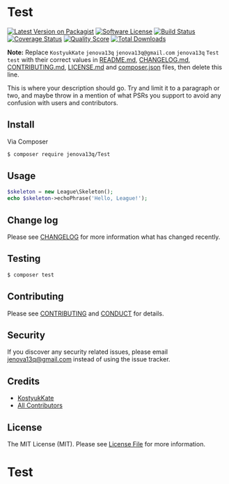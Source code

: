 # Test

[![Latest Version on Packagist][ico-version]][link-packagist]
[![Software License][ico-license]](LICENSE.md)
[![Build Status][ico-travis]][link-travis]
[![Coverage Status][ico-scrutinizer]][link-scrutinizer]
[![Quality Score][ico-code-quality]][link-code-quality]
[![Total Downloads][ico-downloads]][link-downloads]

**Note:** Replace ```KostyukKate``` ```jenova13q``` ```jenova13q@gmail.com``` ```jenova13q``` ```Test``` ```test``` with their correct values in [README.md](README.md), [CHANGELOG.md](CHANGELOG.md), [CONTRIBUTING.md](CONTRIBUTING.md), [LICENSE.md](LICENSE.md) and [composer.json](composer.json) files, then delete this line.

This is where your description should go. Try and limit it to a paragraph or two, and maybe throw in a mention of what
PSRs you support to avoid any confusion with users and contributors.

## Install

Via Composer

``` bash
$ composer require jenova13q/Test
```

## Usage

``` php
$skeleton = new League\Skeleton();
echo $skeleton->echoPhrase('Hello, League!');
```

## Change log

Please see [CHANGELOG](CHANGELOG.md) for more information what has changed recently.

## Testing

``` bash
$ composer test
```

## Contributing

Please see [CONTRIBUTING](CONTRIBUTING.md) and [CONDUCT](CONDUCT.md) for details.

## Security

If you discover any security related issues, please email jenova13q@gmail.com instead of using the issue tracker.

## Credits

- [KostyukKate][link-author]
- [All Contributors][link-contributors]

## License

The MIT License (MIT). Please see [License File](LICENSE.md) for more information.

[ico-version]: https://img.shields.io/packagist/v/jenova13q/Test.svg?style=flat-square
[ico-license]: https://img.shields.io/badge/license-MIT-brightgreen.svg?style=flat-square
[ico-travis]: https://img.shields.io/travis/jenova13q/Test/master.svg?style=flat-square
[ico-scrutinizer]: https://img.shields.io/scrutinizer/coverage/g/jenova13q/Test.svg?style=flat-square
[ico-code-quality]: https://img.shields.io/scrutinizer/g/jenova13q/Test.svg?style=flat-square
[ico-downloads]: https://img.shields.io/packagist/dt/jenova13q/Test.svg?style=flat-square

[link-packagist]: https://packagist.org/packages/jenova13q/Test
[link-travis]: https://travis-ci.org/jenova13q/Test
[link-scrutinizer]: https://scrutinizer-ci.com/g/jenova13q/Test/code-structure
[link-code-quality]: https://scrutinizer-ci.com/g/jenova13q/Test
[link-downloads]: https://packagist.org/packages/jenova13q/Test
[link-author]: https://github.com/jenova13q
[link-contributors]: ../../contributors
# Test
